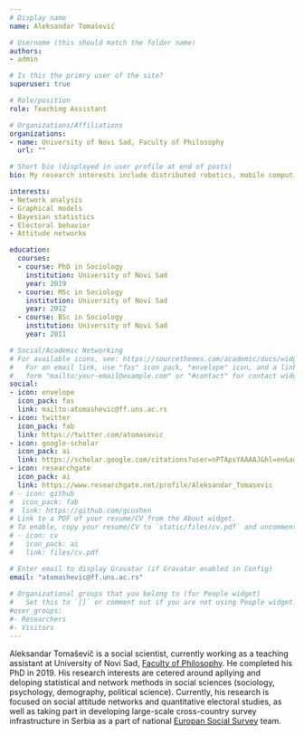 ```yaml
---
# Display name
name: Aleksandar Tomašević

# Username (this should match the folder name)
authors:
- admin

# Is this the primry user of the site?
superuser: true

# Role/position
role: Teaching Assistant

# Organizations/Affiliations
organizations:
- name: University of Novi Sad, Faculty of Philosophy
  url: ""

# Short bio (displayed in user profile at end of posts)
bio: My research interests include distributed robotics, mobile computing and programmable matter.

interests:
- Network analysis
- Graphical models
- Bayesian statistics
- Electoral behavior
- Attitude networks

education:
  courses:
  - course: PhD in Sociology
    institution: University of Novi Sad
    year: 2019
  - course: MSc in Sociology
    institution: University of Novi Sad
    year: 2012
  - course: BSc in Sociology
    institution: University of Novi Sad
    year: 2011

# Social/Academic Networking
# For available icons, see: https://sourcethemes.com/academic/docs/widgets/#icons
#   For an email link, use "fas" icon pack, "envelope" icon, and a link in the
#   form "mailto:your-email@example.com" or "#contact" for contact widget.
social:
- icon: envelope
  icon_pack: fas
  link: mailto:atomashevic@ff.uns.ac.rs
- icon: twitter
  icon_pack: fab
  link: https://twitter.com/atomasevic
- icon: google-scholar
  icon_pack: ai
  link: https://scholar.google.com/citations?user=nPTApsYAAAAJ&hl=en&authuser=1
- icon: researchgate
  icon_pack: ai
  link: https://www.researchgate.net/profile/Aleksandar_Tomasevic
# - icon: github
#  icon_pack: fab
#  link: https://github.com/gcushen
# Link to a PDF of your resume/CV from the About widget.
# To enable, copy your resume/CV to `static/files/cv.pdf` and uncomment the lines below.  
# - icon: cv
#   icon_pack: ai
#   link: files/cv.pdf

# Enter email to display Gravatar (if Gravatar enabled in Config)
email: "atomashevic@ff.uns.ac.rs"
  
# Organizational groups that you belong to (for People widget)
#   Set this to `[]` or comment out if you are not using People widget.  
#user_groups:
#- Researchers
#- Visitors
---
```


Aleksandar Tomaševič is a social scientist, currently working as a teaching assistant at University of Novi Sad, [Faculty of Philosophy](http://ff.uns.ac.rs/). He completed his PhD in 2019. His research interests are cetered around apllying and deloping statistical and network methods in social sciences (sociology, psychology, demography, political science). Currently, his research is focused on social attitude networks and quantitative electoral studies, as well as taking part in developing large-scale cross-country survey infrastructure in Serbia as a part of national [Europan Social Survey](https://www.europeansocialsurvey.org/) team.
